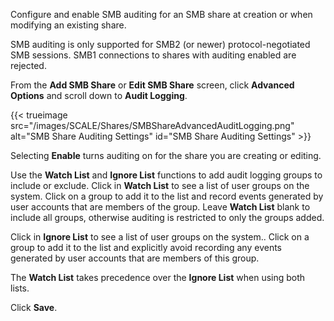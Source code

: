 &NewLine;

Configure and enable SMB auditing for an SMB share at creation or when modifying an existing share.

SMB auditing is only supported for SMB2 (or newer) protocol-negotiated SMB sessions.
SMB1 connections to shares with auditing enabled are rejected.

From the **Add SMB Share** or **Edit SMB Share** screen, click **Advanced Options** and scroll down to **Audit Logging**.

{{< trueimage src="/images/SCALE/Shares/SMBShareAdvancedAuditLogging.png" alt="SMB Share Auditing Settings" id="SMB Share Auditing Settings" >}}

Selecting **Enable** turns auditing on for the share you are creating or editing.

Use the **Watch List** and **Ignore List** functions to add audit logging groups to include or exclude.
Click in **Watch List** to see a list of user groups on the system.
Click on a group to add it to the list and record events generated by user accounts that are members of the group.
Leave **Watch List** blank to include all groups, otherwise auditing is restricted to only the groups added.

Click in **Ignore List** to see a list of user groups on the system..
Click on a group to add it to the list and explicitly avoid recording any events generated by user accounts that are members of this group.

The **Watch List** takes precedence over the **Ignore List** when using both lists.

Click **Save**.
